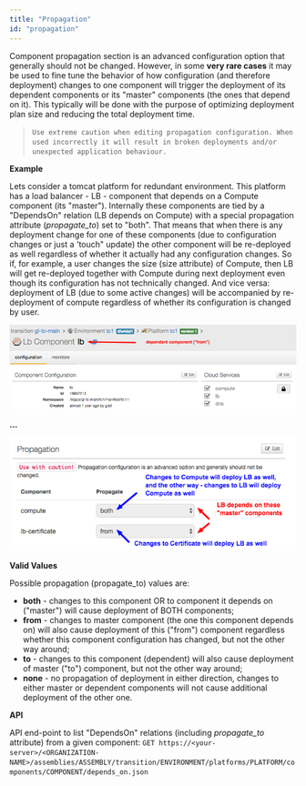 ```yaml
---
title: "Propagation"
id: "propagation"
---
```


Component propagation section is an advanced configuration option that generally should not be changed.    However, in some **very rare cases** it may be used to fine tune the behavior of how configuration (and therefore deployment) changes to one component will trigger the deployment of its dependent components or its "master" components (the ones that depend on it).    This typically will be done with the purpose of optimizing deployment plan size and reducing the total deployment time.

> `Use extreme caution when editing propagation configuration. When used incorrectly it will result in broken deployments and/or unexpected application behaviour.`
 
**Example**

Lets consider a tomcat platform for redundant environment.    This platform has a load balancer - LB - component that depends on a Compute component (its "master").   Internally these components are tied by a "DependsOn" relation (LB depends on Compute) with a special propagation attribute (_propagate_to_) set to "both".  That means that when there is any deployment change for one of these components (due to configuration changes or just a 'touch" update) the other component will be re-deployed as well regardless of whether it actually had any configuration changes.   So if, for example, a user changes the size (size attribute) of Compute, then LB will get re-deployed together with Compute during next deployment even though its configuration has not  technically changed.   And vice versa: deployment of LB (due to some active changes) will be accompanied by re-deployment of compute regardless of whether its configuration is changed by user.

![Tomcat Logfiles Path](../../assets/local/images/propagate1.png)

**...**

![Tomcat Logfiles Path](../../assets/local/images/propagate2.png)


**Valid Values**

Possible propagation (propagate_to) values are:
* **both** - changes to this component OR to component it depends on ("master") will cause deployment of BOTH components;
* **from** - changes to master component (the one this component depends on) will also cause deployment of this ("from") component regardless whether this component configuration has changed, but not the other way around;
* **to** - changes to this component (dependent)  will also cause deployment of master ("to") component, but not the other way around;
* **none** - no propagation of deployment in either direction, changes to either master or dependent components will not cause additional deployment of the other one.


**API**

API end-point to list "DependsOn" relations (including _propagate_to_ attribute) from a given component:
   `GET https://<your-server>/<ORGANIZATION-NAME>/assemblies/ASSEMBLY/transition/ENVIRONMENT/platforms/PLATFORM/components/COMPONENT/depends_on.json`
   
